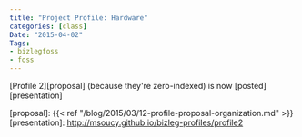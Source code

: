 ```yaml
---
title: "Project Profile: Hardware"
categories: [class]
Date: "2015-04-02"
Tags:
- bizlegfoss
- foss
---
```


[Profile 2][proposal] (because they're zero-indexed) is now [posted][presentation]

[proposal]: {{< ref "/blog/2015/03/12-profile-proposal-organization.md" >}}
[presentation]: http://msoucy.github.io/bizleg-profiles/profile2
